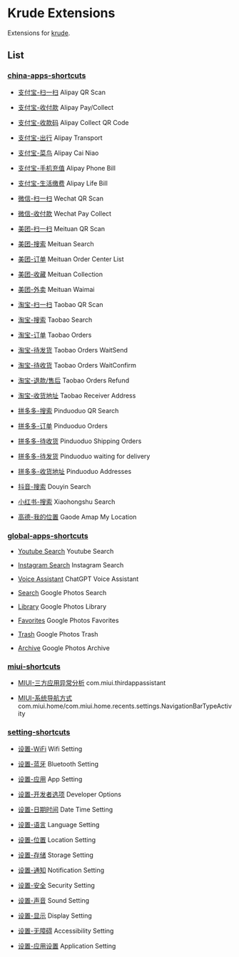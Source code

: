# Krude Extensions

Extensions for [krude](https://github.com/KusStar/krude/blob/main/docs/EXTENSION.md).

## List

### [china-apps-shortcuts](./extensions/china-apps-shortcuts.json)

- [支付宝-扫一扫](./extensions/china-apps-shortcuts.json#L11)
  Alipay QR Scan

- [支付宝-收付款](./extensions/china-apps-shortcuts.json#L24)
  Alipay Pay/Collect

- [支付宝-收款码](./extensions/china-apps-shortcuts.json#L37)
  Alipay Collect QR Code

- [支付宝-出行](./extensions/china-apps-shortcuts.json#L47)
  Alipay Transport

- [支付宝-菜鸟](./extensions/china-apps-shortcuts.json#L62)
  Alipay Cai Niao

- [支付宝-手机充值](./extensions/china-apps-shortcuts.json#L77)
  Alipay Phone Bill

- [支付宝-生活缴费](./extensions/china-apps-shortcuts.json#L90)
  Alipay Life Bill

- [微信-扫一扫](./extensions/china-apps-shortcuts.json#L105)
  Wechat QR Scan

- [微信-收付款](./extensions/china-apps-shortcuts.json#L126)
  Wechat Pay Collect

- [美团-扫一扫](./extensions/china-apps-shortcuts.json#L144)
  Meituan QR Scan

- [美团-搜索](./extensions/china-apps-shortcuts.json#L157)
  Meituan Search

- [美团-订单](./extensions/china-apps-shortcuts.json#L167)
  Meituan Order Center List

- [美团-收藏](./extensions/china-apps-shortcuts.json#L177)
  Meituan Collection

- [美团-外卖](./extensions/china-apps-shortcuts.json#L187)
  Meituan Waimai

- [淘宝-扫一扫](./extensions/china-apps-shortcuts.json#L197)
  Taobao QR Scan

- [淘宝-搜索](./extensions/china-apps-shortcuts.json#L207)
  Taobao Search

- [淘宝-订单](./extensions/china-apps-shortcuts.json#L217)
  Taobao Orders

- [淘宝-待发货](./extensions/china-apps-shortcuts.json#L227)
  Taobao Orders WaitSend

- [淘宝-待收货](./extensions/china-apps-shortcuts.json#L237)
  Taobao Orders WaitConfirm

- [淘宝-退款/售后](./extensions/china-apps-shortcuts.json#L247)
  Taobao Orders Refund

- [淘宝-收货地址](./extensions/china-apps-shortcuts.json#L257)
  Taobao Receiver Address

- [拼多多-搜索](./extensions/china-apps-shortcuts.json#L267)
  Pinduoduo QR Search

- [拼多多-订单](./extensions/china-apps-shortcuts.json#L277)
  Pinduoduo Orders

- [拼多多-待收货](./extensions/china-apps-shortcuts.json#L287)
  Pinduoduo Shipping Orders

- [拼多多-待发货](./extensions/china-apps-shortcuts.json#L297)
  Pinduoduo waiting for delivery

- [拼多多-收货地址](./extensions/china-apps-shortcuts.json#L307)
  Pinduoduo Addresses

- [抖音-搜索](./extensions/china-apps-shortcuts.json#L317)
  Douyin Search

- [小红书-搜索](./extensions/china-apps-shortcuts.json#L327)
  Xiaohongshu Search

- [高德-我的位置](./extensions/china-apps-shortcuts.json#L337)
  Gaode Amap My Location

### [global-apps-shortcuts](./extensions/global-apps-shortcuts.json)

- [Youtube Search](./extensions/global-apps-shortcuts.json#L12)
  Youtube Search

- [Instagram Search](./extensions/global-apps-shortcuts.json#L27)
  Instagram Search

- [Voice Assistant](./extensions/global-apps-shortcuts.json#L42)
  ChatGPT Voice Assistant

- [Search](./extensions/global-apps-shortcuts.json#L12)
  Google Photos Search

- [Library](./extensions/global-apps-shortcuts.json#L87)
  Google Photos Library

- [Favorites](./extensions/global-apps-shortcuts.json#L114)
  Google Photos Favorites

- [Trash](./extensions/global-apps-shortcuts.json#L141)
  Google Photos Trash

- [Archive](./extensions/global-apps-shortcuts.json#L168)
  Google Photos Archive

### [miui-shortcuts](./extensions/miui-shortcuts.json)

- [MIUI-三方应用异常分析](./extensions/miui-shortcuts.json#L8)
  com.miui.thirdappassistant

- [MIUI-系统导航方式](./extensions/miui-shortcuts.json#L21)
  com.miui.home/com.miui.home.recents.settings.NavigationBarTypeActivity

### [setting-shortcuts](./extensions/settings-shortcuts.json)

- [设置-WiFi](./extensions/settings-shortcuts.json#L8)
  Wifi Setting

- [设置-蓝牙](./extensions/settings-shortcuts.json#L18)
  Bluetooth Setting

- [设置-应用](./extensions/settings-shortcuts.json#L28)
  App Setting

- [设置-开发者选项](./extensions/settings-shortcuts.json#L38)
  Developer Options

- [设置-日期时间](./extensions/settings-shortcuts.json#L48)
  Date Time Setting

- [设置-语言](./extensions/settings-shortcuts.json#L58)
  Language Setting

- [设置-位置](./extensions/settings-shortcuts.json#L68)
  Location Setting

- [设置-存储](./extensions/settings-shortcuts.json#L78)
  Storage Setting

- [设置-通知](./extensions/settings-shortcuts.json#L88)
  Notification Setting

- [设置-安全](./extensions/settings-shortcuts.json#L98)
  Security Setting

- [设置-声音](./extensions/settings-shortcuts.json#L108)
  Sound Setting

- [设置-显示](./extensions/settings-shortcuts.json#L118)
  Display Setting

- [设置-无障碍](./extensions/settings-shortcuts.json#L128)
  Accessibility Setting

- [设置-应用设置](./extensions/settings-shortcuts.json#L138)
  Application Setting

